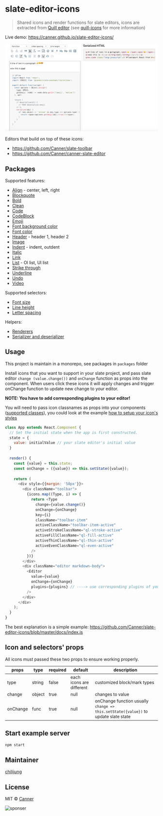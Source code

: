 # slate-editor-icons

> Shared icons and render functions for slate editors, icons are extracted from [Quill editor](https://quilljs.com/) (see [quill-icons](https://github.com/Canner/quill-icons) for more information)

Live demo: https://canner.github.io/slate-editor-icons/

![Demo](./docs/demo.png)

Editors that build on top of these icons:

- https://github.com/Canner/slate-toolbar
- https://github.com/Canner/canner-slate-editor

## Packages

Supported features:

- [Align](./packages/slate-icon-align) - center, left, right
- [Blockquote](./packages/slate-icon-blockquote)
- [Bold](./packages/slate-icon-bold)
- [Clean](./packages/slate-icon-clean)
- [Code](./packages/slate-icon-code)
- [CodeBlock](./packages/slate-icon-codeblock)
- [Emoji](./packages/slate-icon-emoji)
- [Font background color](./packages/slate-icon-fontbgcolor)
- [Font color](./packages/slate-icon-fontcolor)
- [Header](./packages/slate-icon-header) - header 1, header 2
- [Image](./packages/slate-icon-image)
- [Indent](./packages/slate-icon-indent) - indent, outdent
- [Italic](./packages/slate-icon-italic)
- [Link](./packages/slate-icon-link)
- [List](./packages/slate-icon-list) - Ol list, Ul list
- [Strike through](./packages/slate-icon-strikethrough)
- [Underline](./packages/slate-icon-underline)
- [Undo](./packages/slate-icon-undo)
- [Video](./packages/slate-icon-video)

Supported selectors:

- [Font size](./packages/slate-select-fontsize)
- [Line height](./packages/slate-select-lineheight)
- [Letter spacing](./packages/slate-select-letterspacing)

Helpers:

- [Renderers](./packages/slate-editor-renderer)
- [Serializer and deserializer](./packages/slate-editor-html)

## Usage

This project is maintain in a monorepo, see packages in `packages` folder

Install icons that you want to support in your slate project, and pass slate editor `change (value.change())` and `onChange` function as props into the component. When users click these icons it will apply changes and trigger onChange function to update new change to your editor.

**NOTE: You have to add corresponding plugins to your editor!**

You will need to pass icon classnames as props into your components ([supported classes](https://github.com/Canner/quill-icons#props)), you could look at the example [how to setup your icon's styles](https://github.com/Canner/slate-editor-icons/blob/master/docs/style.css) 

```js
class App extends React.Component {
  // Set the initial state when the app is first constructed.
  state = {
    value: initialValue // your slate editor's initial value
  }

  render() {
    const {value} = this.state;
    const onChange = ({value}) => this.setState({value});

    return (
      <div style={{margin: '50px'}}>
        <div className="toolbar">
          {icons.map((Type, i) => {
            return <Type
              change={value.change()}
              onChange={onChange}
              key={i}
              className="toolbar-item"
              activeClassName="toolbar-item-active"
              activeStrokeClassName="ql-stroke-active"
              activeFillClassName="ql-fill-active"
              activeThinClassName="ql-thin-active"
              activeEvenClassName="ql-even-active"
            />
          })}
        </div>
        <div className="editor markdown-body">
          <Editor
            value={value}
            onChange={onChange}
            plugins={plugins} // ----> use corresponding plugins of your selected icons, for example `Bold` icon use `BoldPlugin`
          />
        </div>
      </div>
    );
  }
}
```


The best explanation is a simple example: https://github.com/Canner/slate-editor-icons/blob/master/docs/index.js

## Icon and selectors' props

All icons must passed these two props to ensure working properly.

| **props** | **type** | **required** | **default** | **description**  |
|-----------|----------|--------------|-------------|------------------|
| type     | string   | false        | each icons are different  | customized block/mark types |
| change     | object   | true        | null          | changes to value |
| onChange  | func   | true         | null         | onChange function usually `change => this.setState({value})` to update slate state  |

## Start example server

```
npm start
```

## Maintainer

[chilijung](https://github.com/chilijung)

## License

MIT © [Canner](https://github.com/Canner)

![sponser](https://user-images.githubusercontent.com/26116324/37811196-a437d930-2e93-11e8-97d8-0653ace2a46d.png)
